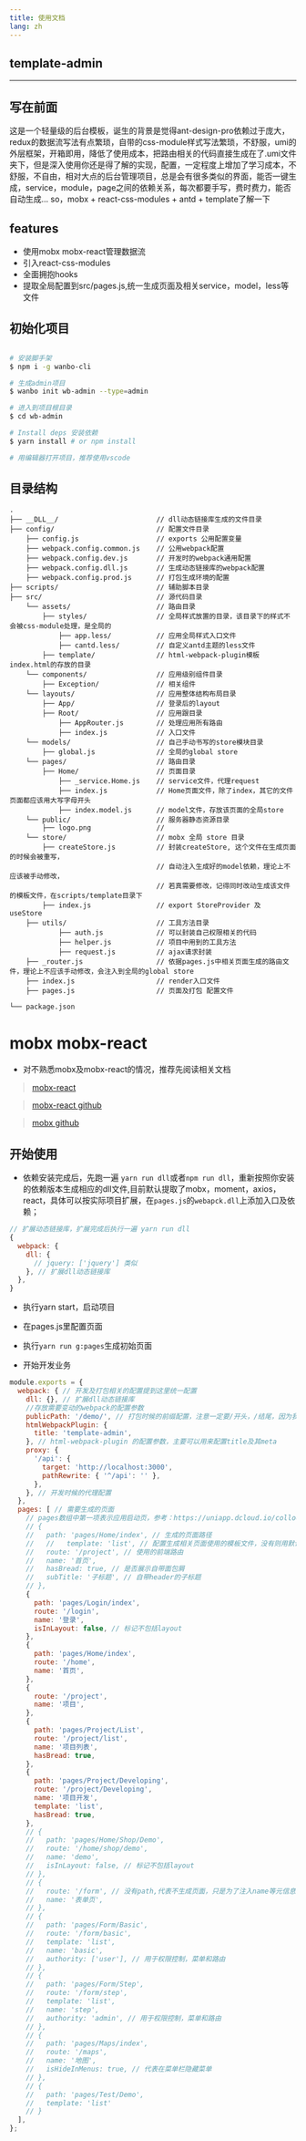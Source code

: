 ```yaml
---
title: 使用文档
lang: zh
---
```


## template-admin
----------

## 写在前面

这是一个轻量级的后台模板，诞生的背景是觉得ant-design-pro依赖过于庞大，redux的数据流写法有点繁琐，自带的css-module样式写法繁琐，不舒服，umi的
外层框架，开箱即用，降低了使用成本，把路由相关的代码直接生成在了.umi文件夹下，但是深入使用你还是得了解的实现，配置，一定程度上增加了学习成本，不舒服，不自由，相对大点的后台管理项目，总是会有很多类似的界面，能否一键生成，service，module，page之间的依赖关系，每次都要手写，费时费力，能否自动生成... so，mobx + react-css-modules + antd + template了解一下

## features

- 使用mobx mobx-react管理数据流
- 引入react-css-modules
- 全面拥抱hooks
- 提取全局配置到src/pages.js,统一生成页面及相关service，model，less等文件


## 初始化项目

```bash

# 安装脚手架
$ npm i -g wanbo-cli

# 生成admin项目
$ wanbo init wb-admin --type=admin

# 进入到项目根目录
$ cd wb-admin

# Install deps 安装依赖
$ yarn install # or npm install

# 用编辑器打开项目，推荐使用vscode

```

## 目录结构

```
.
├── __DLL__/                        // dll动态链接库生成的文件目录
├── config/                         // 配置文件目录
    ├── config.js                   // exports 公用配置变量
    ├── webpack.config.common.js    // 公用webpack配置
    ├── webpack.config.dev.js       // 开发时的webpack通用配置
    ├── webpack.config.dll.js       // 生成动态链接库的webpack配置
    ├── webpack.config.prod.js      // 打包生成环境的配置
├── scripts/                        // 辅助脚本目录
├── src/                            // 源代码目录
    └── assets/                     // 路由目录
        ├── styles/                 // 全局样式放置的目录，该目录下的样式不会被css-module处理，是全局的
            ├── app.less/           // 应用全局样式入口文件
            ├── cantd.less/         // 自定义antd主题的less文件
        ├── template/               // html-webpack-plugin模板index.html的存放的目录
    └── components/                 // 应用级别组件目录
        ├── Exception/              // 相关组件
    └── layouts/                    // 应用整体结构布局目录
        ├── App/                    // 登录后的layout
        ├── Root/                   // 应用跟目录
            ├── AppRouter.js        // 处理应用所有路由
            ├── index.js            // 入口文件
    └── models/                     // 自己手动书写的store模块目录
        ├── global.js               // 全局的global store
    └── pages/                      // 路由目录
        ├── Home/                   // 页面目录
            ├── _service.Home.js    // service文件，代理request
            ├── index.js            // Home页面文件，除了index，其它的文件页面都应该用大写字母开头
            ├── index.model.js      // model文件，存放该页面的全局store
    └── public/                     // 服务器静态资源目录
        ├── logo.png                // 
    └── store/                      // mobx 全局 store 目录
        ├── createStore.js          // 封装createStore, 这个文件在生成页面的时候会被重写，
                                    // 自动注入生成好的model依赖，理论上不应该被手动修改，
                                    // 若真需要修改，记得同时改动生成该文件的模板文件，在scripts/template目录下
        ├── index.js                // export StoreProvider 及 useStore
    ├── utils/                      // 工具方法目录
            ├── auth.js             // 可以封装自己权限相关的代码
            ├── helper.js           // 项目中用到的工具方法
            ├── request.js          // ajax请求封装
    ├── _router.js                  // 依据pages.js中相关页面生成的路由文件，理论上不应该手动修改，会注入到全局的global store
    ├── index.js                    // render入口文件
    ├── pages.js                    // 页面及打包 配置文件

└── package.json

```
# mobx mobx-react
- 对不熟悉mobx及mobx-react的情况，推荐先阅读相关文档
> [mobx-react](https://mobx-react.js.org/) 

> [mobx-react github](https://github.com/mobxjs/mobx-react) 

> [mobx github](https://github.com/mobxjs/mobx) 


## 开始使用

- 依赖安装完成后，先跑一遍 `yarn run dll`或者`npm run dll`，重新按照你安装的依赖版本生成相应的dll文件,目前默认提取了mobx，moment，axios，react，具体可以按实际项目扩展，在`pages.js`的`webapck.dll`上添加入口及依赖；

```js
// 扩展动态链接库，扩展完成后执行一遍 yarn run dll
{
  webpack: {
    dll: {
      // jquery: ['jquery'] 类似
    }, // 扩展dll动态链接库
  },
}
```

- 执行yarn start，启动项目

- 在pages.js里配置页面

- 执行`yarn run g:pages`生成初始页面

- 开始开发业务

```js
module.exports = {
  webpack: { // 开发及打包相关的配置提到这里统一配置
    dll: {}, // 扩展dll动态链接库
    //存放需要变动的webpack的配置参数
    publicPath: '/demo/', // 打包时候的前缀配置，注意一定要/开头，/结尾，因为我偷懒了,不会用在开发环境
    htmlWebpackPlugin: {
      title: 'template-admin',
    }, // html-webpack-plugin 的配置参数，主要可以用来配置title及其meta
    proxy: {
      '/api': {
        target: 'http://localhost:3000',
        pathRewrite: { '^/api': '' },
      },
    }, // 开发时候的代理配置
  },
  pages: [ // 需要生成的页面
    // pages数组中第一项表示应用启动页，参考：https://uniapp.dcloud.io/collocation/pages
    // {
    //   path: 'pages/Home/index', // 生成的页面路径
    //   //   template: 'list', // 配置生成相关页面使用的模板文件，没有则用默认模板文件
    //   route: '/project', // 使用的前端路由
    //   name: '首页',
    //   hasBread: true, // 是否展示自带面包屑
    //   subTitle: '子标题', // 自带header的子标题
    // },
    {
      path: 'pages/Login/index',
      route: '/login',
      name: '登录',
      isInLayout: false, // 标记不包括layout
    },
    {
      path: 'pages/Home/index',
      route: '/home',
      name: '首页',
    },
    {
      route: '/project',
      name: '项目',
    },
    {
      path: 'pages/Project/List',
      route: '/project/list',
      name: '项目列表',
      hasBread: true,
    },
    {
      path: 'pages/Project/Developing',
      route: '/project/Developing',
      name: '项目开发',
      template: 'list',
      hasBread: true,
    },
    // {
    //   path: 'pages/Home/Shop/Demo',
    //   route: '/home/shop/demo',
    //   name: 'demo',
    //   isInLayout: false, // 标记不包括layout
    // },
    // {
    //   route: '/form', // 没有path,代表不生成页面，只是为了注入name等元信息
    //   name: '表单页',
    // },
    // {
    //   path: 'pages/Form/Basic',
    //   route: '/form/basic',
    //   template: 'list',
    //   name: 'basic',
    //   authority: ['user'], // 用于权限控制，菜单和路由
    // },
    // {
    //   path: 'pages/Form/Step',
    //   route: '/form/step',
    //   template: 'list',
    //   name: 'step',
    //   authority: 'admin', // 用于权限控制，菜单和路由
    // },
    // {
    //   path: 'pages/Maps/index',
    //   route: '/maps',
    //   name: '地图',
    //   isHideInMenus: true, // 代表在菜单栏隐藏菜单
    // },
    // {
    //   path: 'pages/Test/Demo',
    //   template: 'list'
    // }
  ],
};

```
